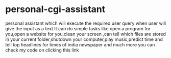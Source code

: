 # personal-cgi-assistant
personal assistant which will execute the required user query when user will give the input as a text It can do simple tasks like open a program for you,open a website for you,clean your screen ,can tell which files are stored in your current folder,shutdown your computer,play music,predict time and tell top headlines for times of india newspaper and much more you can check my code on clicking this link
